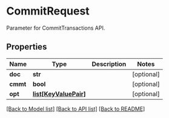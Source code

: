 # CommitRequest

Parameter for CommitTransactions API.
## Properties
Name | Type | Description | Notes
------------ | ------------- | ------------- | -------------
**doc** | **str** |  | [optional] 
**cmmt** | **bool** |  | [optional] 
**opt** | [**list[KeyValuePair]**](KeyValuePair.md) |  | [optional] 

[[Back to Model list]](../README.md#documentation-for-models) [[Back to API list]](../README.md#documentation-for-api-endpoints) [[Back to README]](../README.md)


